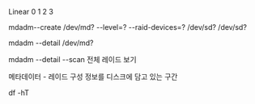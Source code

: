 Linear
0
1
2
3














mdadm--create /dev/md? --level=? --raid-devices=? /dev/sd? /dev/sd?












mdadm --detail /dev/md?

mdadm --detail --scan
전체 레이드 보기





메타데이터 - 레이드 구성 정보를 디스크에 담고 있는 구간





df -hT
